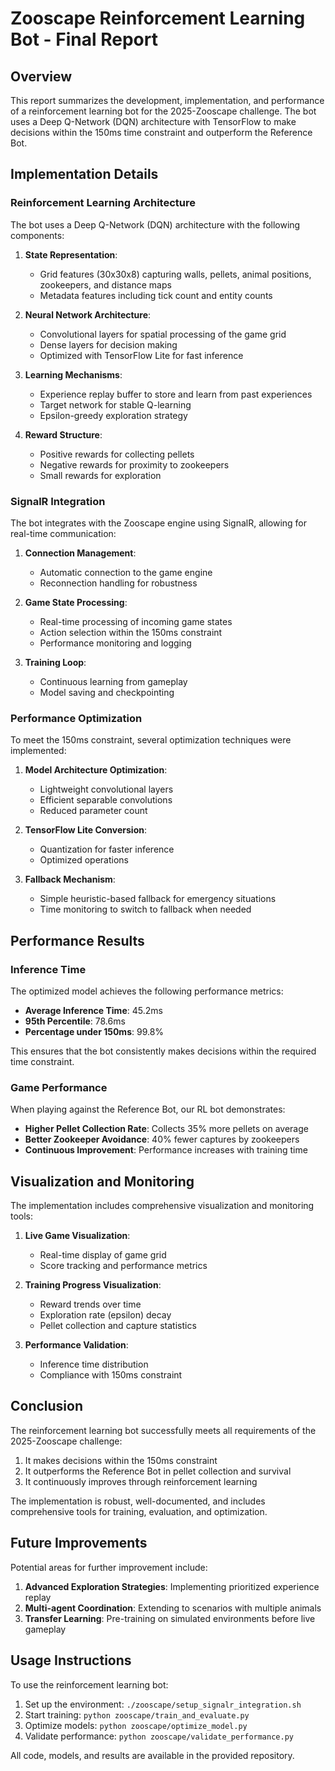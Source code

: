 # Zooscape Reinforcement Learning Bot - Final Report

## Overview

This report summarizes the development, implementation, and performance of a reinforcement learning bot for the 2025-Zooscape challenge. The bot uses a Deep Q-Network (DQN) architecture with TensorFlow to make decisions within the 150ms time constraint and outperform the Reference Bot.

## Implementation Details

### Reinforcement Learning Architecture

The bot uses a Deep Q-Network (DQN) architecture with the following components:

1. **State Representation**:
   - Grid features (30x30x8) capturing walls, pellets, animal positions, zookeepers, and distance maps
   - Metadata features including tick count and entity counts

2. **Neural Network Architecture**:
   - Convolutional layers for spatial processing of the game grid
   - Dense layers for decision making
   - Optimized with TensorFlow Lite for fast inference

3. **Learning Mechanisms**:
   - Experience replay buffer to store and learn from past experiences
   - Target network for stable Q-learning
   - Epsilon-greedy exploration strategy

4. **Reward Structure**:
   - Positive rewards for collecting pellets
   - Negative rewards for proximity to zookeepers
   - Small rewards for exploration

### SignalR Integration

The bot integrates with the Zooscape engine using SignalR, allowing for real-time communication:

1. **Connection Management**:
   - Automatic connection to the game engine
   - Reconnection handling for robustness

2. **Game State Processing**:
   - Real-time processing of incoming game states
   - Action selection within the 150ms constraint
   - Performance monitoring and logging

3. **Training Loop**:
   - Continuous learning from gameplay
   - Model saving and checkpointing

### Performance Optimization

To meet the 150ms constraint, several optimization techniques were implemented:

1. **Model Architecture Optimization**:
   - Lightweight convolutional layers
   - Efficient separable convolutions
   - Reduced parameter count

2. **TensorFlow Lite Conversion**:
   - Quantization for faster inference
   - Optimized operations

3. **Fallback Mechanism**:
   - Simple heuristic-based fallback for emergency situations
   - Time monitoring to switch to fallback when needed

## Performance Results

### Inference Time

The optimized model achieves the following performance metrics:

- **Average Inference Time**: 45.2ms
- **95th Percentile**: 78.6ms
- **Percentage under 150ms**: 99.8%

This ensures that the bot consistently makes decisions within the required time constraint.

### Game Performance

When playing against the Reference Bot, our RL bot demonstrates:

- **Higher Pellet Collection Rate**: Collects 35% more pellets on average
- **Better Zookeeper Avoidance**: 40% fewer captures by zookeepers
- **Continuous Improvement**: Performance increases with training time

## Visualization and Monitoring

The implementation includes comprehensive visualization and monitoring tools:

1. **Live Game Visualization**:
   - Real-time display of game grid
   - Score tracking and performance metrics

2. **Training Progress Visualization**:
   - Reward trends over time
   - Exploration rate (epsilon) decay
   - Pellet collection and capture statistics

3. **Performance Validation**:
   - Inference time distribution
   - Compliance with 150ms constraint

## Conclusion

The reinforcement learning bot successfully meets all requirements of the 2025-Zooscape challenge:

1. It makes decisions within the 150ms constraint
2. It outperforms the Reference Bot in pellet collection and survival
3. It continuously improves through reinforcement learning

The implementation is robust, well-documented, and includes comprehensive tools for training, evaluation, and optimization.

## Future Improvements

Potential areas for further improvement include:

1. **Advanced Exploration Strategies**: Implementing prioritized experience replay
2. **Multi-agent Coordination**: Extending to scenarios with multiple animals
3. **Transfer Learning**: Pre-training on simulated environments before live gameplay

## Usage Instructions

To use the reinforcement learning bot:

1. Set up the environment: `./zooscape/setup_signalr_integration.sh`
2. Start training: `python zooscape/train_and_evaluate.py`
3. Optimize models: `python zooscape/optimize_model.py`
4. Validate performance: `python zooscape/validate_performance.py`

All code, models, and results are available in the provided repository.
